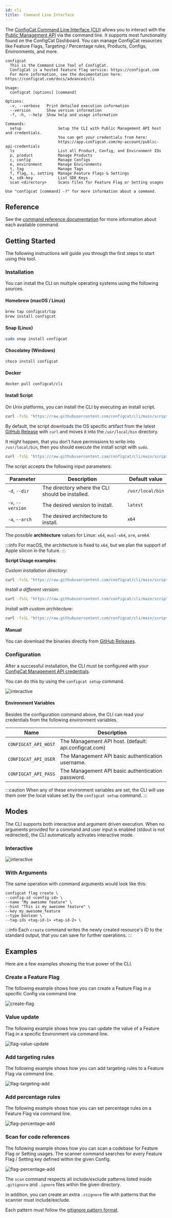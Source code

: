 ```yaml
---
id: cli
title:  Command Line Interface
---
```


The <a target="_blank" href="https://github.com/configcat/cli">ConfigCat Command Line Interface (CLI)</a> allows you to interact with the [Public Management API](advanced/public-api.md) via the command line. It supports most functionality found on the ConfigCat Dashboard. You can manage ConfigCat resources like Feature Flags, Targeting / Percentage rules, Products, Configs, Environments, and more.

```
configcat
  This is the Command Line Tool of ConfigCat.
  ConfigCat is a hosted feature flag service: https://configcat.com
  For more information, see the documentation here: https://configcat.com/docs/advanced/cli

Usage:
  configcat [options] [command]

Options:
  -v, --verbose   Print detailed execution information
  --version       Show version information
  -?, -h, --help  Show help and usage information

Commands:
  setup                Setup the CLI with Public Management API host and credentials.
                       You can get your credentials from here:
                       https://app.configcat.com/my-account/public-api-credentials
  ls                   List all Product, Config, and Environment IDs
  p, product           Manage Products
  c, config            Manage Configs
  e, environment       Manage Environments
  t, tag               Manage Tags
  f, flag, s, setting  Manage Feature Flags & Settings
  k, sdk-key           List SDK Keys
  scan <directory>     Scans files for Feature Flag or Setting usages

Use "configcat [command] -?" for more information about a command.
```

## Reference
See the <a target="_blank" href="https://configcat.github.io/cli/">command reference documentation</a> for more information about each available command.

## Getting Started
The following instructions will guide you through the first steps to start using this tool.

### Installation
You can install the CLI on multiple operating systems using the following sources.

#### Homebrew (macOS / Linux)
```bash
brew tap configcat/tap
brew install configcat
```

#### Snap (Linux)
```bash
sudo snap install configcat
```

#### Chocolatey (Windows)
```powershell
choco install configcat
```

#### Docker
```bash
docker pull configcat/cli
```

#### Install Script
On Unix platforms, you can install the CLI by executing an install script.
```bash
curl -fsSL "https://raw.githubusercontent.com/configcat/cli/main/scripts/install.sh" | bash
```

By default, the script downloads the OS specific artifact from the latest [GitHub Release](https://github.com/configcat/cli/releases) with `curl` and moves it into the `/usr/local/bin` directory.

It might happen, that you don't have permissions to write into `/usr/local/bin`, then you should execute the install script with `sudo`.

```bash
curl -fsSL "https://raw.githubusercontent.com/configcat/cli/main/scripts/install.sh" | sudo bash
```

The script accepts the following input parameters:

Parameter | Description | Default value
--------- | ----------- | -------------
`-d`, `--dir` | The directory where the CLI should be installed. | `/usr/local/bin`
`-v`, `--version` | The desired version to install. | `latest`
`-a`, `--arch` | The desired architecture to install. | `x64`

The possible **architecture** values for Linux: `x64`, `musl-x64`, `arm`, `arm64`.

:::info
For macOS, the architecture is fixed to `x64`, but we plan the support of Apple silicon in the future.
:::

**Script Usage examples**:

*Custom installation directory*:
```bash
curl -fsSL "https://raw.githubusercontent.com/configcat/cli/main/scripts/install.sh" | bash -s -- -d=/path/to/install
```

*Install a different version*:
```bash
curl -fsSL "https://raw.githubusercontent.com/configcat/cli/main/scripts/install.sh" | bash -s -- -v=1.4.2
```

*Install with custom architecture*:
```bash
curl -fsSL "https://raw.githubusercontent.com/configcat/cli/main/scripts/install.sh" | bash -s -- -a=arm
```

#### Manual
You can download the binaries directly from [GitHub Releases](https://github.com/configcat/cli/releases).

### Configuration
After a successful installation, the CLI must be configured with your <a target="_blank" href="https://app.configcat.com/my-account/public-api-credentials">ConfigCat Management API credentials</a>.

You can do this by using the `configcat setup` command.

![interactive](/assets/cli/setup.gif)

#### Environment Variables
Besides the configuration command above, the CLI can read your credentials from the following environment variables.

Name | Description |
--------- | ----------- |
`CONFIGCAT_API_HOST` | The Management API host. (default: api.configcat.com) | 
`CONFIGCAT_API_USER` | The Management API basic authentication username. |
`CONFIGCAT_API_PASS` | The Management API basic authentication password. | 

:::caution
When any of these environment variables are set, the CLI will use them over the local values set by the `configcat setup` command.
:::

## Modes
The CLI supports both interactive and argument driven execution. When no arguments provided for a command and user input is enabled (stdout is not redirected), the CLI automatically activates interactive mode.

### Interactive

![interactive](/assets/cli/teaser.gif)

### With Arguments
The same operation with command arguments would look like this:
```
configcat flag create \
--config-id <config-id> \ 
--name "My awesome feature" \
--hint "This is my awesome feature" \
--key my_awesome_feature
--type boolean \
--tag-ids <tag-id-1> <tag-id-2> \
```

:::info
Each `create` command writes the newly created resource's ID to the standard output, that you can save for further operations.
:::

## Examples
Here are a few examples showing the true power of the CLI.

### Create a Feature Flag
The following example shows how you can create a Feature Flag in a specific Config via command line.

![create-flag](/assets/cli/create-flag.gif)

### Value update
The following example shows how you can update the value of a Feature Flag in a specific Environment via command line.

![flag-value-update](/assets/cli/flag-value-update.gif)

### Add targeting rules
The following example shows how you can add targeting rules to a Feature Flag via command line.

![flag-targeting-add](/assets/cli/flag-targeting-add.gif)

### Add percentage rules
The following example shows how you can set percentage rules on a Feature Flag via command line.

![flag-percentage-add](/assets/cli/flag-percentage-add.gif)

### Scan for code references
The following example shows how you can scan a codebase for Feature Flag or Setting usages. The scanner command searches for every Feature Flag / Setting key defined within the given Config.

![flag-percentage-add](/assets/cli/scan.gif)

The `scan` command respects all include/exclude patterns listed inside `.gitignore` and `.ignore` files within the given directory. 

In addition, you can create an extra `.ccignore` file with patterns that the scanner must include/exclude.

Each pattern must follow the <a target="_blank" href="https://git-scm.com/docs/gitignore#_pattern_format">gitignore pattern format</a>.